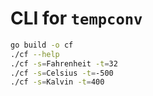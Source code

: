 # CLI for `tempconv`

```bash
go build -o cf
./cf --help
./cf -s=Fahrenheit -t=32
./cf -s=Celsius -t=-500
./cf -s=Kalvin -t=400
```
